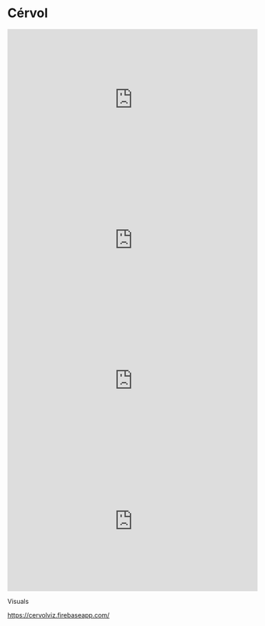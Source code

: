 # Cérvol

<iframe width="560" height="315" src="https://www.youtube.com/embed/PmZLNZRPL0M" frameborder="0" allow="autoplay; encrypted-media" allowfullscreen></iframe>

<iframe width="560" height="315" src="https://www.youtube.com/embed/-By2SrMLG4Q" frameborder="0" allow="autoplay; encrypted-media" allowfullscreen></iframe>

<iframe width="560" height="315" src="https://www.youtube.com/embed/sbUhWIEskzY" frameborder="0" allow="autoplay; encrypted-media" allowfullscreen></iframe>

<iframe width="560" height="315" src="https://www.youtube.com/embed/TPmrLQOee64" frameborder="0" allow="autoplay; encrypted-media" allowfullscreen></iframe>

Visuals

https://cervolviz.firebaseapp.com/

